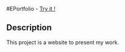 #EPortfolio - <a href="http://rparage.com/">Try it !</a>

## Description

This project is a website to present my work.
